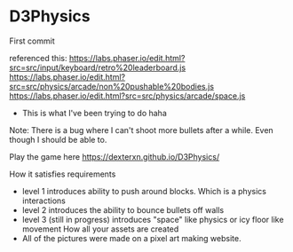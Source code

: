 # D3Physics
First commit 

referenced this:
https://labs.phaser.io/edit.html?src=src/input/keyboard/retro%20leaderboard.js
https://labs.phaser.io/edit.html?src=src/physics/arcade/non%20pushable%20bodies.js
https://labs.phaser.io/edit.html?src=src/physics/arcade/space.js
- This is what I've been trying to do haha

Note:
There is a bug where I can't shoot more bullets after a while. Even though I should be able to. 

Play the game here
https://dexterxn.github.io/D3Physics/

How it satisfies requirements
- level 1 introduces ability to push around blocks. Which is a physics interactions
- level 2 introduces the ability to bounce bullets off walls 
- level 3 (still in progress) introduces "space" like physics or icy floor like movement
How all your assets are created
- All of the pictures were made on a pixel art making website.